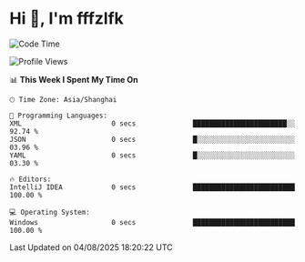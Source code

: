 # Hi 👋, I'm fffzlfk

<!--START_SECTION:waka-->
![Code Time](http://img.shields.io/badge/Code%20Time-1%2C309%20hrs%2055%20mins-blue)

![Profile Views](http://img.shields.io/badge/Profile%20Views-0-blue)

📊 **This Week I Spent My Time On** 

```text
🕑︎ Time Zone: Asia/Shanghai

💬 Programming Languages: 
XML                      0 secs              ███████████████████████░░   92.74 % 
JSON                     0 secs              █░░░░░░░░░░░░░░░░░░░░░░░░   03.96 % 
YAML                     0 secs              █░░░░░░░░░░░░░░░░░░░░░░░░   03.30 % 

🔥 Editors: 
IntelliJ IDEA            0 secs              █████████████████████████   100.00 % 

💻 Operating System: 
Windows                  0 secs              █████████████████████████   100.00 % 
```


 Last Updated on 04/08/2025 18:20:22 UTC
<!--END_SECTION:waka-->
